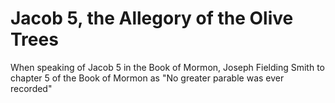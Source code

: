 

# Jacob 5, the Allegory of the Olive Trees


When speaking of Jacob 5 in the Book of Mormon, Joseph Fielding Smith to chapter 5 of the Book of Mormon as "No greater parable was ever recorded"


